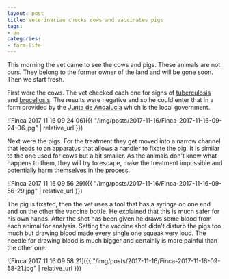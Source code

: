 ```yaml
---
layout: post
title: Veterinarian checks cows and vaccinates pigs
tags:
- en
categories:
- farm-life
---
```

This morning the vet came to see the cows and pigs. These animals are not ours. They belong to the former owner of the land and will be gone soon. Then we start fresh.

First were the cows. The vet checked each one for signs of [tuberculosis](https://en.wikipedia.org/wiki/Tuberculosis) and [brucellosis](https://en.wikipedia.org/wiki/Brucellosis). The results were negative and so he could enter that in a form provided by the [Junta de Andalucia](http://juntadeandalucia.es) which is the local government.

![Finca 2017 11 16 09 24 06]({{ "/img/posts/2017-11-16/Finca-2017-11-16-09-24-06.jpg" | relative_url }})

Next were the pigs. For the treatment they get moved into a narrow channel that leads to an apparatus that allows a handler to fixate the pig. It is similar to the one used for cows but a bit smaller. As the animals don't know what happens to them, they will try to escape, make the treatment impossible and potentially harm themselves in the process.

![Finca 2017 11 16 09 56 29]({{ "/img/posts/2017-11-16/Finca-2017-11-16-09-56-29.jpg" | relative_url }})

The pig is fixated, then the vet uses a tool that has a syringe on one end and on the other the vaccine bottle. He explained that this is much safer for his own hands. After the shot has been given he draws some blood from each animal for analysis. Setting the vaccine shot didn't disturb the pigs too much but drawing blood made every single one squeak very loud. The needle for drawing blood is much bigger and certainly is more painful than the other one.

![Finca 2017 11 16 09 58 21]({{ "/img/posts/2017-11-16/Finca-2017-11-16-09-58-21.jpg" | relative_url }})
